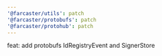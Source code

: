 ```yaml
---
'@farcaster/utils': patch
'@farcaster/protobufs': patch
'@farcaster/protohub': patch
---
```


feat: add protobufs IdRegistryEvent and SignerStore

